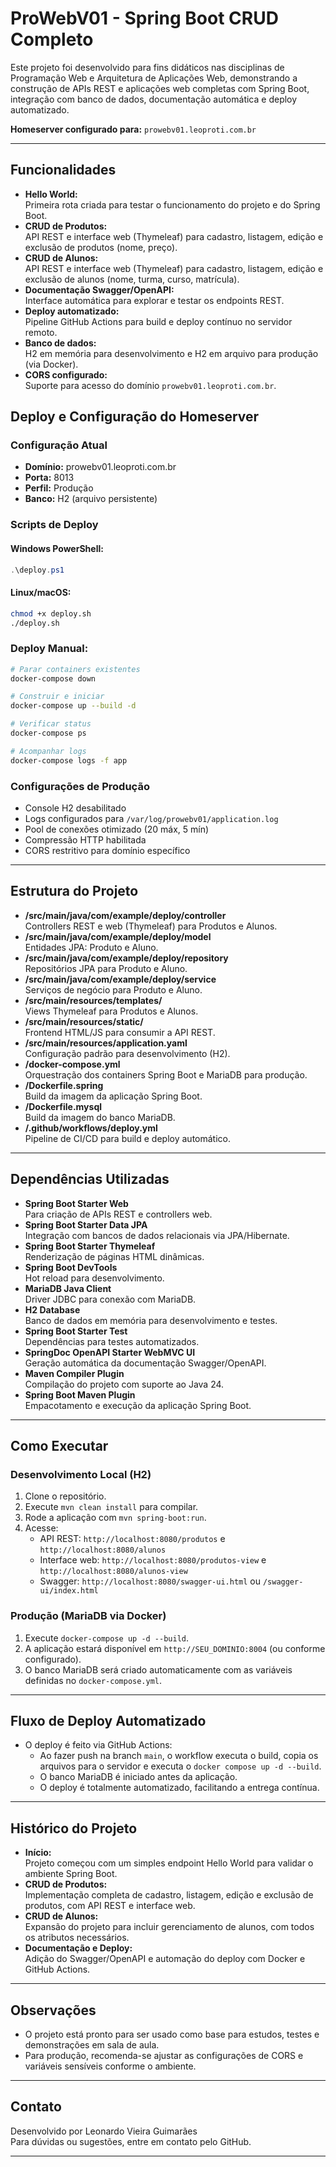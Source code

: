 # ProWebV01 - Spring Boot CRUD Completo

Este projeto foi desenvolvido para fins didáticos nas disciplinas de Programação Web e Arquitetura de Aplicações Web, demonstrando a construção de APIs REST e aplicações web completas com Spring Boot, integração com banco de dados, documentação automática e deploy automatizado.

**Homeserver configurado para:** `prowebv01.leoproti.com.br`

---

## Funcionalidades

- **Hello World:**  
  Primeira rota criada para testar o funcionamento do projeto e do Spring Boot.
- **CRUD de Produtos:**  
  API REST e interface web (Thymeleaf) para cadastro, listagem, edição e exclusão de produtos (nome, preço).
- **CRUD de Alunos:**  
  API REST e interface web (Thymeleaf) para cadastro, listagem, edição e exclusão de alunos (nome, turma, curso, matrícula).
- **Documentação Swagger/OpenAPI:**  
  Interface automática para explorar e testar os endpoints REST.
- **Deploy automatizado:**  
  Pipeline GitHub Actions para build e deploy contínuo no servidor remoto.
- **Banco de dados:**  
  H2 em memória para desenvolvimento e H2 em arquivo para produção (via Docker).
- **CORS configurado:**  
  Suporte para acesso do domínio `prowebv01.leoproti.com.br`.

## Deploy e Configuração do Homeserver

### Configuração Atual
- **Domínio:** prowebv01.leoproti.com.br
- **Porta:** 8013
- **Perfil:** Produção
- **Banco:** H2 (arquivo persistente)

### Scripts de Deploy

#### Windows PowerShell:
```powershell
.\deploy.ps1
```

#### Linux/macOS:
```bash
chmod +x deploy.sh
./deploy.sh
```

### Deploy Manual:
```bash
# Parar containers existentes
docker-compose down

# Construir e iniciar
docker-compose up --build -d

# Verificar status
docker-compose ps

# Acompanhar logs
docker-compose logs -f app
```

### Configurações de Produção
- Console H2 desabilitado
- Logs configurados para `/var/log/prowebv01/application.log`
- Pool de conexões otimizado (20 máx, 5 mín)
- Compressão HTTP habilitada
- CORS restritivo para domínio específico

---

## Estrutura do Projeto

- **/src/main/java/com/example/deploy/controller**  
  Controllers REST e web (Thymeleaf) para Produtos e Alunos.
- **/src/main/java/com/example/deploy/model**  
  Entidades JPA: Produto e Aluno.
- **/src/main/java/com/example/deploy/repository**  
  Repositórios JPA para Produto e Aluno.
- **/src/main/java/com/example/deploy/service**  
  Serviços de negócio para Produto e Aluno.
- **/src/main/resources/templates/**  
  Views Thymeleaf para Produtos e Alunos.
- **/src/main/resources/static/**  
  Frontend HTML/JS para consumir a API REST.
- **/src/main/resources/application.yaml**  
  Configuração padrão para desenvolvimento (H2).
- **/docker-compose.yml**  
  Orquestração dos containers Spring Boot e MariaDB para produção.
- **/Dockerfile.spring**  
  Build da imagem da aplicação Spring Boot.
- **/Dockerfile.mysql**  
  Build da imagem do banco MariaDB.
- **/.github/workflows/deploy.yml**  
  Pipeline de CI/CD para build e deploy automático.

---

## Dependências Utilizadas

- **Spring Boot Starter Web**  
  Para criação de APIs REST e controllers web.
- **Spring Boot Starter Data JPA**  
  Integração com bancos de dados relacionais via JPA/Hibernate.
- **Spring Boot Starter Thymeleaf**  
  Renderização de páginas HTML dinâmicas.
- **Spring Boot DevTools**  
  Hot reload para desenvolvimento.
- **MariaDB Java Client**  
  Driver JDBC para conexão com MariaDB.
- **H2 Database**  
  Banco de dados em memória para desenvolvimento e testes.
- **Spring Boot Starter Test**  
  Dependências para testes automatizados.
- **SpringDoc OpenAPI Starter WebMVC UI**  
  Geração automática da documentação Swagger/OpenAPI.
- **Maven Compiler Plugin**  
  Compilação do projeto com suporte ao Java 24.
- **Spring Boot Maven Plugin**  
  Empacotamento e execução da aplicação Spring Boot.

---

## Como Executar

### Desenvolvimento Local (H2)

1. Clone o repositório.
2. Execute `mvn clean install` para compilar.
3. Rode a aplicação com `mvn spring-boot:run`.
4. Acesse:
   - API REST: `http://localhost:8080/produtos` e `http://localhost:8080/alunos`
   - Interface web: `http://localhost:8080/produtos-view` e `http://localhost:8080/alunos-view`
   - Swagger: `http://localhost:8080/swagger-ui.html` ou `/swagger-ui/index.html`

### Produção (MariaDB via Docker)

1. Execute `docker-compose up -d --build`.
2. A aplicação estará disponível em `http://SEU_DOMINIO:8004` (ou conforme configurado).
3. O banco MariaDB será criado automaticamente com as variáveis definidas no `docker-compose.yml`.

---

## Fluxo de Deploy Automatizado

- O deploy é feito via GitHub Actions:
  - Ao fazer push na branch `main`, o workflow executa o build, copia os arquivos para o servidor e executa o `docker compose up -d --build`.
  - O banco MariaDB é iniciado antes da aplicação.
  - O deploy é totalmente automatizado, facilitando a entrega contínua.

---

## Histórico do Projeto

- **Início:**  
  Projeto começou com um simples endpoint Hello World para validar o ambiente Spring Boot.
- **CRUD de Produtos:**  
  Implementação completa de cadastro, listagem, edição e exclusão de produtos, com API REST e interface web.
- **CRUD de Alunos:**  
  Expansão do projeto para incluir gerenciamento de alunos, com todos os atributos necessários.
- **Documentação e Deploy:**  
  Adição do Swagger/OpenAPI e automação do deploy com Docker e GitHub Actions.

---

## Observações

- O projeto está pronto para ser usado como base para estudos, testes e demonstrações em sala de aula.
- Para produção, recomenda-se ajustar as configurações de CORS e variáveis sensíveis conforme o ambiente.

---

## Contato

Desenvolvido por Leonardo Vieira Guimarães  
Para dúvidas ou sugestões, entre em contato pelo GitHub.

---
